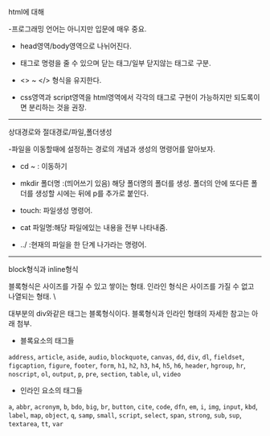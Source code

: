 html에 대해

-프로그래밍 언어는 아니지만 입문에 매우 중요.

- head영역/body영역으로 나뉘어진다. 

- 태그로 명령을 줄 수 있으며 닫는 태그/일부 닫지않는 태그로 구분. 

- <> ~ </> 형식을 유지한다. 

- css영역과 script영역을 html영역에서 각각의 태그로 구현이 가능하지만 되도록이면 분리하는 것을 권장.



------------------------------------



상대경로와 절대경로/파일,폴더생성

-파일을 이동할때에 설정하는 경로의 개념과 생성의 명령어를 알아보자.

- cd ~ : 이동하기

- mkdir 폴더명 :(띄어쓰기 있음) 해당 폴더명의 폴더를 생성. 폴더의 안에 또다른 폴더를 생성할 시에는 뒤에 p를 추가로 붙인다. 

- touch: 파일생성 명령어. 

- cat 파일명:해당 파일에있는 내용을 전부 나타내줌.
- ../ :현재의 파일을 한 단계 나가라는 명령어.

----------------------------------------

block형식과 inline형식

블록형식은 사이즈를 가질 수 있고 쌓이는 형태.
인라인 형식은 사이즈를 가질 수 없고 나열되는 형태. \

대부분의 div와같은 태그는 블록형식이다. 블록형식과 인라인 형태의 자세한 참고는 아래 첨부.

- 블록요소의 태그들

`address`, `article`, `aside`, `audio`, `blockquote`, `canvas`, `dd`, `div`, `dl`, `fieldset`, `figcaption`, `figure`, `footer`, `form`, `h1`, `h2`, `h3`, `h4`, `h5`, `h6`, `header`, `hgroup`, `hr`, `noscript`, `ol`, `output`, `p`, `pre`, `section`, `table`, `ul`, `video`

- 인라인 요소의 태그들

`a`, `abbr`, `acronym`, `b`, `bdo`, `big`, `br`, `button`, `cite`, `code`, `dfn`, `em`, `i`, `img`, `input`, `kbd`, `label`, `map`, `object`, `q`, `samp`, `small`, `script`, `select`, `span`, `strong`, `sub`, `sup`, `textarea`, `tt`, `var`







